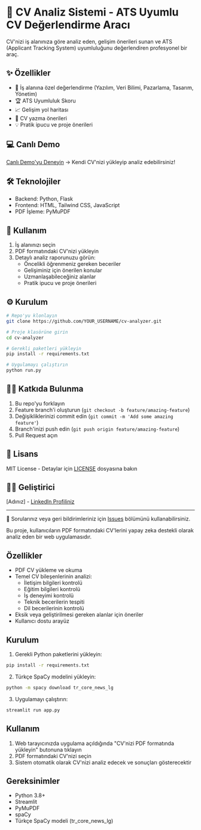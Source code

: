 # 📝 CV Analiz Sistemi - ATS Uyumlu CV Değerlendirme Aracı

CV'nizi iş alanınıza göre analiz eden, gelişim önerileri sunan ve ATS (Applicant Tracking System) uyumluluğunu değerlendiren profesyonel bir araç.

## ✨ Özellikler

- 💼 İş alanına özel değerlendirme (Yazılım, Veri Bilimi, Pazarlama, Tasarım, Yönetim)
- 🏆 ATS Uyumluluk Skoru
- 📈 Gelişim yol haritası
- 📝 CV yazma önerileri
- 💡 Pratik ipucu ve proje önerileri

## 💻 Canlı Demo

[Canlı Demo'yu Deneyin](DEMO_URL) → Kendi CV'nizi yükleyip analiz edebilirsiniz!

## 🛠️ Teknolojiler

- Backend: Python, Flask
- Frontend: HTML, Tailwind CSS, JavaScript
- PDF İşleme: PyMuPDF

## 📝 Kullanım

1. İş alanınızı seçin
2. PDF formatındaki CV'nizi yükleyin
3. Detaylı analiz raporunuzu görün:
   - Öncelikli öğrenmeniz gereken beceriler
   - Gelişiminiz için önerilen konular
   - Uzmanlaşabileceğiniz alanlar
   - Pratik ipucu ve proje önerileri

## ⚙️ Kurulum

```bash
# Repo'yu klonlayın
git clone https://github.com/YOUR_USERNAME/cv-analyzer.git

# Proje klasörüne girin
cd cv-analyzer

# Gerekli paketleri yükleyin
pip install -r requirements.txt

# Uygulamayı çalıştırın
python run.py
```

## 👨‍💻 Katkıda Bulunma

1. Bu repo'yu forklayın
2. Feature branch'i oluşturun (`git checkout -b feature/amazing-feature`)
3. Değişikliklerinizi commit edin (`git commit -m 'Add some amazing feature'`)
4. Branch'inizi push edin (`git push origin feature/amazing-feature`)
5. Pull Request açın

## 📃 Lisans

MIT License - Detaylar için [LICENSE](LICENSE) dosyasına bakın

## 👨‍💻 Geliştirici

[Adınız] - [LinkedIn Profiliniz](LINKEDIN_URL)

---

💬 Sorularınız veya geri bildirimleriniz için [Issues](https://github.com/YOUR_USERNAME/cv-analyzer/issues) bölümünü kullanabilirsiniz.

Bu proje, kullanıcıların PDF formatındaki CV'lerini yapay zeka destekli olarak analiz eden bir web uygulamasıdır.

## Özellikler

- PDF CV yükleme ve okuma
- Temel CV bileşenlerinin analizi:
  - İletişim bilgileri kontrolü
  - Eğitim bilgileri kontrolü
  - İş deneyimi kontrolü
  - Teknik becerilerin tespiti
  - Dil becerilerinin kontrolü
- Eksik veya geliştirilmesi gereken alanlar için öneriler
- Kullanıcı dostu arayüz

## Kurulum

1. Gerekli Python paketlerini yükleyin:
```bash
pip install -r requirements.txt
```

2. Türkçe SpaCy modelini yükleyin:
```bash
python -m spacy download tr_core_news_lg
```

3. Uygulamayı çalıştırın:
```bash
streamlit run app.py
```

## Kullanım

1. Web tarayıcınızda uygulama açıldığında "CV'nizi PDF formatında yükleyin" butonuna tıklayın
2. PDF formatındaki CV'nizi seçin
3. Sistem otomatik olarak CV'nizi analiz edecek ve sonuçları gösterecektir

## Gereksinimler

- Python 3.8+
- Streamlit
- PyMuPDF
- spaCy
- Türkçe SpaCy modeli (tr_core_news_lg)
